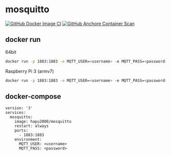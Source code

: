 # mosquitto
[![GitHub Docker Image CI](https://github.com/hapu2000/mosquitto/workflows/Docker%20Image%20CI/badge.svg)](https://github.com/hapu2000/mosquitto/actions?query=workflow%3A%22Docker+Image+CI%22)
[![GitHub Anchore Container Scan](https://github.com/hapu2000/mosquitto/workflows/Anchore%20Container%20Scan/badge.svg)](https://github.com/hapu2000/mosquitto/actions?query=workflow%3A%22Anchore+Container+Scan%22)

## docker run
64bit
```bash
docker run -p 1883:1883 -e MQTT_USER=<username> -e MQTT_PASS=<password> hapu2000/mosquitto
```

Raspberry Pi 3 (armv7)
```bash
docker run -p 1883:1883 -e MQTT_USER=<username> -e MQTT_PASS=<password> hapu2000/mosquitto:armv7
```

## docker-compose
```text
version: '3'
services:
  mosquitto:
    image: hapu2000/mosquitto
    restart: always
    ports:
      - 1883:1883
    environment:
      MQTT_USER: <username>
      MQTT_PASS: <password>
```

